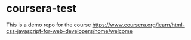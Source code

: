 # coursera-test
This is a demo repo for the course https://www.coursera.org/learn/html-css-javascript-for-web-developers/home/welcome
